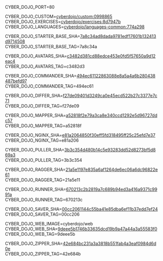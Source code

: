 
CYBER_DOJO_PORT=80<br/>

CYBER_DOJO_CUSTOM=[cyberdojo/custom:0998865](https://github.com/cyber-dojo/custom/commit/09988651e6b55aaea1ae9eba34a04693f1200824)<br/>
CYBER_DOJO_EXERCISES=[cyberdojo/exercises:8d7947b](https://github.com/cyber-dojo/exercises/commit/8d7947b37b986e3d7ffdd544856dd8f9e5befc8c)<br/>
CYBER_DOJO_LANGUAGES=[cyberdojo/languages-common:774a298](https://github.com/cyber-dojo/languages/commit/774a298073fb5fce21230db7380d2124e9f7ff58)<br/>

CYBER_DOJO_STARTER_BASE_SHA=[7a8c34ad8dada9781edf17601b132413d9714508](https://github.com/cyber-dojo/starter-base/commit/7a8c34ad8dada9781edf17601b132413d9714508)<br/>
CYBER_DOJO_STARTER_BASE_TAG=7a8c34a<br/>

CYBER_DOJO_AVATARS_SHA=[c3482d381cd88edce453e0fd5f57650a9d12eac4](https://github.com/cyber-dojo/avatars/commit/c3482d381cd88edce453e0fd5f57650a9d12eac4)<br/>
CYBER_DOJO_AVATARS_TAG=c3482d3<br/>

CYBER_DOJO_COMMANDER_SHA=[494ec61122863088e8a5a4a6b280438487befd97](https://github.com/cyber-dojo/commander/commit/494ec61122863088e8a5a4a6b280438487befd97)<br/>
CYBER_DOJO_COMMANDER_TAG=494ec61<br/>

CYBER_DOJO_DIFFER_SHA=[f27de09401d3249ca0e45ecd522b27c3377e7c71](https://github.com/cyber-dojo/differ/commit/f27de09401d3249ca0e45ecd522b27c3377e7c71)<br/>
CYBER_DOJO_DIFFER_TAG=f27de09<br/>

CYBER_DOJO_MAPPER_SHA=[a52818f2e79a3ca8e340ccd1292e5d96727ddc57](https://github.com/cyber-dojo/mapper/commit/a52818f2e79a3ca8e340ccd1292e5d96727ddc57)<br/>
CYBER_DOJO_MAPPER_TAG=a52818f<br/>

CYBER_DOJO_NGINX_SHA=[e81a2064850f30eff5fd318495ff25c25efd7e37](https://github.com/cyber-dojo/nginx/commit/e81a2064850f30eff5fd318495ff25c25efd7e37)<br/>
CYBER_DOJO_NGINX_TAG=e81a206<br/>

CYBER_DOJO_PULLER_SHA=[3b3c354d480b14c5e93283dd52d8273bf5d869a3](https://github.com/cyber-dojo/puller/commit/3b3c354d480b14c5e93283dd52d8273bf5d869a3)<br/>
CYBER_DOJO_PULLER_TAG=3b3c354<br/>

CYBER_DOJO_RAGGER_SHA=[21a5e1197e835a6af1264de6ec06a6dc96822e61](https://github.com/cyber-dojo/ragger/commit/21a5e1197e835a6af1264de6ec06a6dc96822e61)<br/>
CYBER_DOJO_RAGGER_TAG=21a5e11<br/>

CYBER_DOJO_RUNNER_SHA=[670213c2b2819a7c689b94ed3a416a9371c9991a](https://github.com/cyber-dojo/runner/commit/670213c2b2819a7c689b94ed3a416a9371c9991a)<br/>
CYBER_DOJO_RUNNER_TAG=670213c<br/>

CYBER_DOJO_SAVER_SHA=[00cc2061144c55ba41e85dba6ef11b37edd7ef24](https://github.com/cyber-dojo/saver/commit/00cc2061144c55ba41e85dba6ef11b37edd7ef24)<br/>
CYBER_DOJO_SAVER_TAG=00cc206<br/>

CYBER_DOJO_WEB_IMAGE=cyberdojo/web
CYBER_DOJO_WEB_SHA=[9deee5b1746b33635dcd19b9a47a44a3a55583f0](https://github.com/cyber-dojo/web/commit/9deee5b1746b33635dcd19b9a47a44a3a55583f0)<br/>
CYBER_DOJO_WEB_TAG=9deee5b<br/>

CYBER_DOJO_ZIPPER_SHA=[42e684bc231a3a3818b551fab4a3eaf0984d6d0e](https://github.com/cyber-dojo/zipper/commit/42e684bc231a3a3818b551fab4a3eaf0984d6d0e)<br/>
CYBER_DOJO_ZIPPER_TAG=42e684b<br/>
